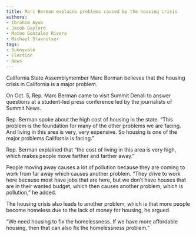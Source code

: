 ```yaml
---
title: Marc Berman explains problems caused by the housing crisis
authors:
- Ibrahim Ayub
- Jacob Gaylord
- Mateo Gonzalez Rivera 
- Michael Stavnitser
tags:
- Sunnyvale 
- Election
- News
---
```

California State Assemblymember Marc Berman believes that the housing crisis in California is a major problem.

On Oct. 5, Rep. Marc Berman came to visit Summit Denali to answer questions at a student-led press conference led by the journalists of Summit News.

Rep. Berman spoke about the high cost of housing in the state. “This problem is the foundation for many of the other problems we are facing. And living in this area is very, very expensive. So housing is one of the major problems California is facing.”

Rep. Berman explained that “the cost of living in this area is very high, which makes people move farther and farther away.”

People moving away causes a lot of pollution because they are coming to work from far away which causes another problem. “They drive to work here because most have jobs that are here, but we don’t have houses that are in their wanted budget, which then causes another problem, which is pollution,” he added.

The housing crisis also leads to another problem, which is that more people become homeless due to the lack of money for housing, he argued.

“We need housing to fix the homelessness. If we have more affordable housing, then that can also fix the homelessness problem.”